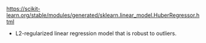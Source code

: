 https://scikit-learn.org/stable/modules/generated/sklearn.linear_model.HuberRegressor.html
- L2-regularized linear regression model that is robust to outliers.